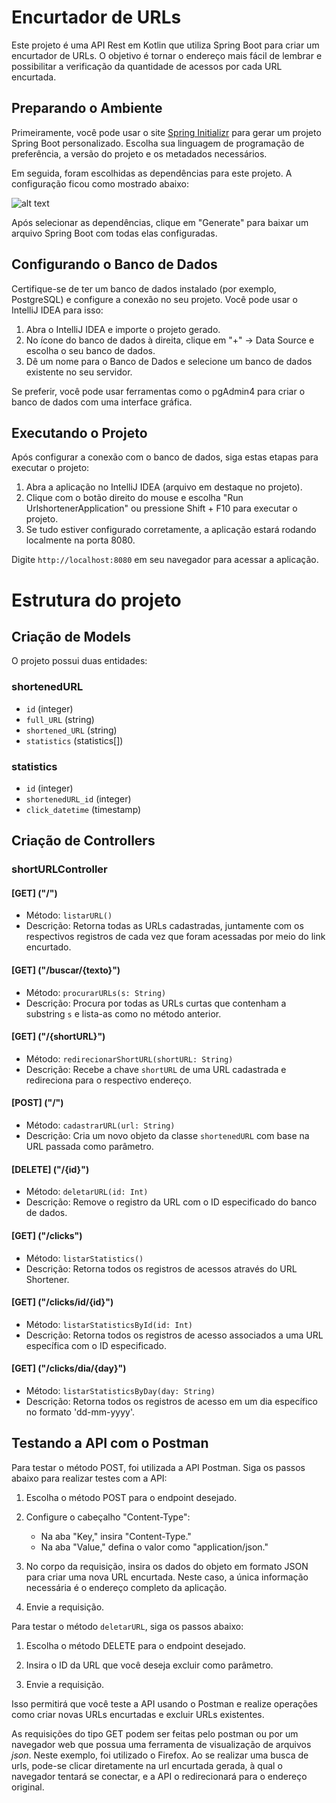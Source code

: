 # Encurtador de URLs

Este projeto é uma API Rest em Kotlin que utiliza Spring Boot para criar um encurtador de URLs. O objetivo é tornar o endereço mais fácil de lembrar e possibilitar a verificação da quantidade de acessos por cada URL encurtada.

## Preparando o Ambiente

Primeiramente, você pode usar o site [Spring Initializr](https://start.spring.io/) para gerar um projeto Spring Boot personalizado. Escolha sua linguagem de programação de preferência, a versão do projeto e os metadados necessários.

Em seguida, foram escolhidas as dependências para este projeto. A configuração ficou como mostrado abaixo:

![alt text]((https://github.com/Elardenberg/urlshortener/tree/main/assets/spring%20initializr.png))

Após selecionar as dependências, clique em "Generate" para baixar um arquivo Spring Boot com todas elas configuradas.

## Configurando o Banco de Dados

Certifique-se de ter um banco de dados instalado (por exemplo, PostgreSQL) e configure a conexão no seu projeto. Você pode usar o IntelliJ IDEA para isso:

1. Abra o IntelliJ IDEA e importe o projeto gerado.
2. No ícone do banco de dados à direita, clique em "+" -> Data Source e escolha o seu banco de dados.
3. Dê um nome para o Banco de Dados e selecione um banco de dados existente no seu servidor.

Se preferir, você pode usar ferramentas como o pgAdmin4 para criar o banco de dados com uma interface gráfica.

## Executando o Projeto

Após configurar a conexão com o banco de dados, siga estas etapas para executar o projeto:

1. Abra a aplicação no IntelliJ IDEA (arquivo em destaque no projeto).
2. Clique com o botão direito do mouse e escolha "Run UrlshortenerApplication" ou pressione Shift + F10 para executar o projeto.
3. Se tudo estiver configurado corretamente, a aplicação estará rodando localmente na porta 8080.

Digite `http://localhost:8080` em seu navegador para acessar a aplicação.

# Estrutura do projeto

## Criação de Models

O projeto possui duas entidades:

### shortenedURL

- `id` (integer)
- `full_URL` (string)
- `shortened_URL` (string)
- `statistics` (statistics[])

### statistics

- `id` (integer)
- `shortenedURL_id` (integer)
- `click_datetime` (timestamp)

## Criação de Controllers

### shortURLController

#### [GET] ("/")

- Método: `listarURL()`
- Descrição: Retorna todas as URLs cadastradas, juntamente com os respectivos registros de cada vez que foram acessadas por meio do link encurtado.

#### [GET] ("/buscar/{texto}")

- Método: `procurarURLs(s: String)`
- Descrição: Procura por todas as URLs curtas que contenham a substring `s` e lista-as como no método anterior.

#### [GET] ("/{shortURL}")

- Método: `redirecionarShortURL(shortURL: String)`
- Descrição: Recebe a chave `shortURL` de uma URL cadastrada e redireciona para o respectivo endereço.

#### [POST] ("/")

- Método: `cadastrarURL(url: String)`
- Descrição: Cria um novo objeto da classe `shortenedURL` com base na URL passada como parâmetro.

#### [DELETE] ("/{id}")

- Método: `deletarURL(id: Int)`
- Descrição: Remove o registro da URL com o ID especificado do banco de dados.

#### [GET] ("/clicks")

- Método: `listarStatistics()`
- Descrição: Retorna todos os registros de acessos através do URL Shortener.

#### [GET] ("/clicks/id/{id}")

- Método: `listarStatisticsById(id: Int)`
- Descrição: Retorna todos os registros de acesso associados a uma URL específica com o ID especificado.

#### [GET] ("/clicks/dia/{day}")

- Método: `listarStatisticsByDay(day: String)`
- Descrição: Retorna todos os registros de acesso em um dia específico no formato 'dd-mm-yyyy'.

## Testando a API com o Postman

Para testar o método POST, foi utilizada a API Postman. Siga os passos abaixo para realizar testes com a API:

1. Escolha o método POST para o endpoint desejado.

2. Configure o cabeçalho "Content-Type":
   - Na aba "Key," insira "Content-Type."
   - Na aba "Value," defina o valor como "application/json."

3. No corpo da requisição, insira os dados do objeto em formato JSON para criar uma nova URL encurtada. Neste caso, a única informação necessária é o endereço completo da aplicação.

4. Envie a requisição.

Para testar o método `deletarURL`, siga os passos abaixo:

1. Escolha o método DELETE para o endpoint desejado.

2. Insira o ID da URL que você deseja excluir como parâmetro.

3. Envie a requisição.

Isso permitirá que você teste a API usando o Postman e realize operações como criar novas URLs encurtadas e excluir URLs existentes.

As requisições do tipo GET podem ser feitas pelo postman ou por um navegador web que possua uma ferramenta de visualização de arquivos _json_. Neste exemplo, foi utilizado o Firefox. Ao se realizar uma busca de urls, pode-se clicar diretamente na url encurtada gerada, à qual o navegador tentará se conectar, e a API o redirecionará para o endereço original.
